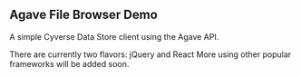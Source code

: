 Agave File Browser Demo
-----------------------

A simple Cyverse Data Store client using the Agave API.

There are currently two flavors:  jQuery and React
More using other popular frameworks will be added soon.
